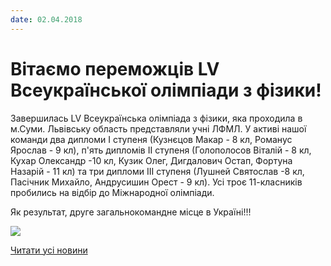 ```yaml
---
date: 02.04.2018
---
```

# Вітаємо переможців LV Всеукраїнської олімпіади з фізики!

Завершилась LV Всеукраїнська олімпіада з фізики, яка проходила в м.Суми. Львівську область представляли учні ЛФМЛ. У активі нашої команди два дипломи І ступеня (Кузнєцов Макар - 8 кл, Романус Ярослав - 9 кл), п'ять дипломів ІІ ступеня (Голополосов Віталій - 8 кл, Кухар Олександр -10 кл, Кузик Олег, Дигдалович Остап, Фортуна Назарій - 11 кл) та три дипломи ІІІ ступеня (Лушней Святослав -8 кл, Пасічник Михайло, Андрусишин Орест - 9 кл). Усі троє 11-класників пробились на відбір до Міжнародної олімпіади.

Як результат, друге загальнокомандне місце в Україні!!!

![](/images/blog/вітаємо-переможців-lv-всеукраїнської-олімпіади-з-фізики/29871875_2135888376437592_4666210449703904176_o.jpg)

[Читати усі новини](/news)
